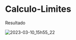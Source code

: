 # Calculo-Limites
Resultado

![2023-03-10_15h55_22](https://user-images.githubusercontent.com/72228855/224402935-6f3341b3-d024-469e-b822-3e9278a0a092.png)

